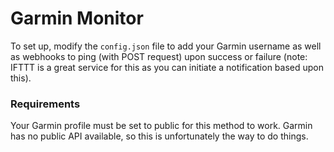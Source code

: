 # Garmin Monitor

To set up, modify the `config.json` file to add your Garmin username as well
as webhooks to ping (with POST request) upon success or failure (note: IFTTT is a great service for
this as you can initiate a notification based upon this).

### Requirements

Your Garmin profile must be set to public for this method to work. Garmin has no
public API available, so this is unfortunately the way to do things.
